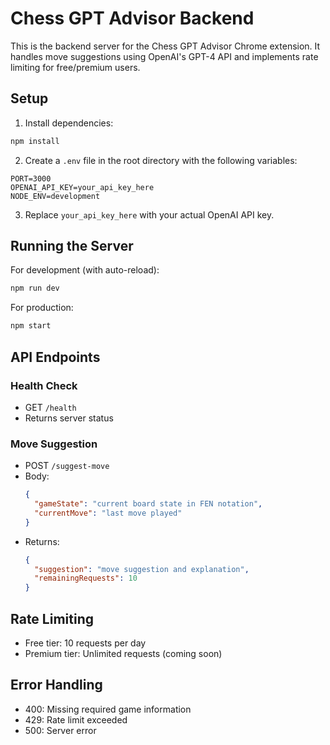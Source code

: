 # Chess GPT Advisor Backend

This is the backend server for the Chess GPT Advisor Chrome extension. It handles move suggestions using OpenAI's GPT-4 API and implements rate limiting for free/premium users.

## Setup

1. Install dependencies:
```bash
npm install
```

2. Create a `.env` file in the root directory with the following variables:
```
PORT=3000
OPENAI_API_KEY=your_api_key_here
NODE_ENV=development
```

3. Replace `your_api_key_here` with your actual OpenAI API key.

## Running the Server

For development (with auto-reload):
```bash
npm run dev
```

For production:
```bash
npm start
```

## API Endpoints

### Health Check
- GET `/health`
- Returns server status

### Move Suggestion
- POST `/suggest-move`
- Body:
  ```json
  {
    "gameState": "current board state in FEN notation",
    "currentMove": "last move played"
  }
  ```
- Returns:
  ```json
  {
    "suggestion": "move suggestion and explanation",
    "remainingRequests": 10
  }
  ```

## Rate Limiting

- Free tier: 10 requests per day
- Premium tier: Unlimited requests (coming soon)

## Error Handling

- 400: Missing required game information
- 429: Rate limit exceeded
- 500: Server error 